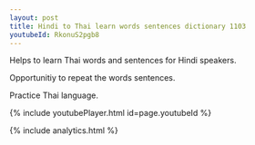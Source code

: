 ```yaml
---
layout: post
title: Hindi to Thai learn words sentences dictionary 1103 
youtubeId: RkonuS2pgb8
---
```

 
 
Helps to learn Thai words and sentences for Hindi speakers.

Opportunitiy to repeat the words sentences. 

Practice Thai language. 
 
{% include youtubePlayer.html id=page.youtubeId %}
 
 
{% include analytics.html %}